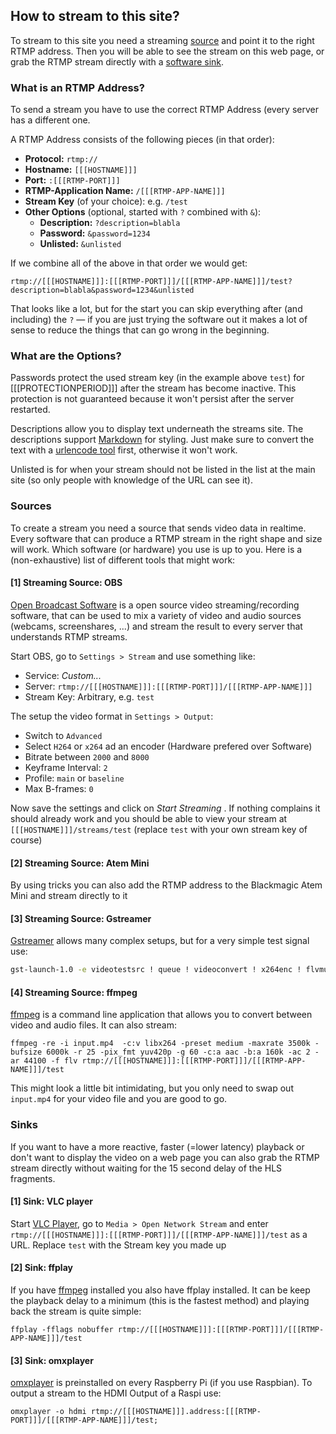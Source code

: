 ## How to stream to this site?

To stream to this site you need a streaming [source](#Sources) and point it to the right RTMP address. Then you will be able to see the stream on this web page, or grab the RTMP stream directly with a [software sink](#Sinks).

### What is an RTMP Address?
To send a stream you have to use the correct RTMP Address (every server has a different one.  

A RTMP Address consists of the following pieces (in that order):  

- **Protocol:** `rtmp://`
- **Hostname:** `[[[HOSTNAME]]]`  
- **Port:** `:[[[RTMP-PORT]]]`
- **RTMP-Application Name:** `/[[[RTMP-APP-NAME]]]`
- **Stream Key** (of your choice): e.g. `/test`
- **Other Options** (optional, started with `?` combined with `&`):
    - **Description:** `?description=blabla`
    - **Password:** `&password=1234`
    - **Unlisted:** `&unlisted`

If we combine all of the above in that order we would get:  
```
rtmp://[[[HOSTNAME]]]:[[[RTMP-PORT]]]/[[[RTMP-APP-NAME]]]/test?description=blabla&password=1234&unlisted
```

That looks like a lot, but for the start you can skip everything after (and including) the `?` — if you are just trying the software out it makes a lot of sense to reduce the things that can go wrong in the beginning.

### What are the Options?

Passwords protect the used stream key (in the example above `test`) for [[[PROTECTIONPERIOD]]] after the stream has become inactive. This protection is not guaranteed because it won't persist after the server restarted.

Descriptions allow you to display text underneath the streams site. The descriptions support [Markdown](https://www.markdownguide.org/basic-syntax/) for styling. Just make sure to convert the text with a [urlencode tool](https://www.urlencoder.org/) first, otherwise it won't work.

Unlisted is for when your stream should not be listed in the list at the main site (so only people with knowledge of the URL can see it).


### Sources
To create a stream you need a source that sends video data in realtime. Every software that can produce a RTMP stream in the right shape and size will work. Which software (or hardware) you use is up to you. Here is a (non-exhaustive) list of different tools that might work:

#### [1] Streaming Source: OBS

[Open Broadcast Software](https://obsproject.com/) is a open source video streaming/recording software, that can be used to mix a variety of video and audio sources (webcams, screenshares, ...) and stream the result to every server that understands RTMP streams.

Start OBS, go to `Settings > Stream`  and use something like:

- Service: _Custom..._
- Server: `rtmp://[[[HOSTNAME]]]:[[[RTMP-PORT]]]/[[[RTMP-APP-NAME]]]`
- Stream Key: Arbitrary, e.g. `test`

The setup the video format in `Settings > Output`:

- Switch to `Advanced`
- Select `H264` or `x264` ad an encoder (Hardware prefered over Software)
- Bitrate between `2000` and `8000`
- Keyframe Interval: `2`
- Profile: `main` or `baseline`
- Max B-frames: `0`

Now save the settings and click on _Start Streaming_ .  If nothing complains it should already work and you should be able to view your stream at `[[[HOSTNAME]]]/streams/test` (replace `test` with your own stream key of course)

#### [2] Streaming Source: Atem Mini
By using tricks you can also add the RTMP address to the Blackmagic Atem Mini and stream directly to it

#### [3] Streaming Source: Gstreamer

[Gstreamer](https://gstreamer.freedesktop.org/) allows many complex setups, but for a very simple test signal use:

```bash
gst-launch-1.0 -e videotestsrc ! queue ! videoconvert ! x264enc ! flvmux streamable=true ! queue ! rtmpsink location='rtmp://[[[HOSTNAME]]]:[[[RTMP-PORT]]]/[[[RTMP-APP-NAME]]]/test'
```

#### [4] Streaming Source: ffmpeg

[ffmpeg](https://ffmpeg.org/) is a command line application that allows you to convert between video and audio files. It can also stream:

```
ffmpeg -re -i input.mp4  -c:v libx264 -preset medium -maxrate 3500k -bufsize 6000k -r 25 -pix_fmt yuv420p -g 60 -c:a aac -b:a 160k -ac 2 -ar 44100 -f flv rtmp://[[[HOSTNAME]]]:[[[RTMP-PORT]]]/[[[RTMP-APP-NAME]]]/test
```

This might look a little bit intimidating, but you only need to swap out `input.mp4` for your video file and you are good to go.

### Sinks

If you want to have a more reactive, faster (=lower latency) playback or don't want to display the video on a web page you can also grab the RTMP stream directly without waiting for the 15 second delay of the HLS fragments.

#### [1] Sink: VLC player
Start [VLC Player](https://www.videolan.org/vlc/index.html), go to `Media > Open Network Stream` and enter `rtmp://[[[HOSTNAME]]]:[[[RTMP-PORT]]]/[[[RTMP-APP-NAME]]]/test` as a URL. Replace `test` with the Stream key you made up

#### [2] Sink: ffplay
If you have [ffmpeg](https://ffmpeg.org/) installed you also have ffplay installed. It can be keep the playback delay to a minimum (this is the fastest method) and playing back the stream is quite simple:
```
ffplay -fflags nobuffer rtmp://[[[HOSTNAME]]]:[[[RTMP-PORT]]]/[[[RTMP-APP-NAME]]]/test
```

#### [3] Sink: omxplayer
[omxplayer](https://www.raspberrypi.org/documentation/raspbian/applications/omxplayer.md) is preinstalled on every Raspberry Pi (if you use Raspbian). To output a stream to the HDMI Output of a Raspi use:
```
omxplayer -o hdmi rtmp://[[[HOSTNAME]]].address:[[[RTMP-PORT]]]/[[[RTMP-APP-NAME]]]/test;
```